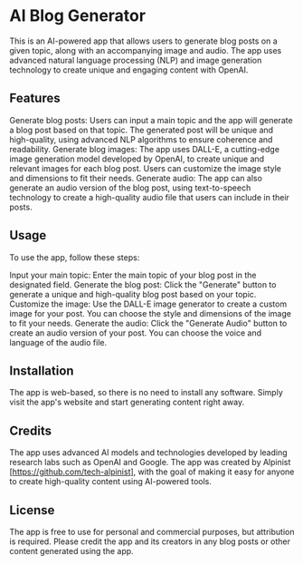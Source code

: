 # AI Blog Generator
This is an AI-powered app that allows users to generate blog posts on a given topic, along with an accompanying image and audio. The app uses advanced natural language processing (NLP) and image generation technology to create unique and engaging content with OpenAI.

## Features
Generate blog posts: Users can input a main topic and the app will generate a blog post based on that topic. The generated post will be unique and high-quality, using advanced NLP algorithms to ensure coherence and readability.
Generate blog images: The app uses DALL-E, a cutting-edge image generation model developed by OpenAI, to create unique and relevant images for each blog post. Users can customize the image style and dimensions to fit their needs.
Generate audio: The app can also generate an audio version of the blog post, using text-to-speech technology to create a high-quality audio file that users can include in their posts.

## Usage
To use the app, follow these steps:

Input your main topic: Enter the main topic of your blog post in the designated field.
Generate the blog post: Click the "Generate" button to generate a unique and high-quality blog post based on your topic.
Customize the image: Use the DALL-E image generator to create a custom image for your post. You can choose the style and dimensions of the image to fit your needs.
Generate the audio: Click the "Generate Audio" button to create an audio version of your post. You can choose the voice and language of the audio file.

## Installation
The app is web-based, so there is no need to install any software. Simply visit the app's website and start generating content right away.

## Credits
The app uses advanced AI models and technologies developed by leading research labs such as OpenAI and Google. The app was created by Alpinist [https://github.com/tech-alpinist], with the goal of making it easy for anyone to create high-quality content using AI-powered tools.

## License
The app is free to use for personal and commercial purposes, but attribution is required. Please credit the app and its creators in any blog posts or other content generated using the app.